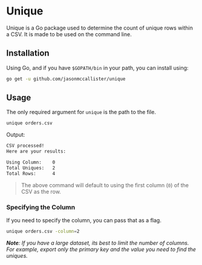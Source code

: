 # Unique

Unique is a Go package used to determine the count of unique rows within a CSV. It is made to be used on the command line.

## Installation

Using Go, and if you have `$GOPATH/bin` in your path, you can install using:

```bash
go get -u github.com/jasonmccallister/unique
```

## Usage

The only required argument for `unique` is the path to the file.

```bash
unique orders.csv
```

Output:

```bash
CSV processed!
Here are your results:

Using Column:    0
Total Uniques:   2
Total Rows:      4
```

> The above command will default to using the first column (`0`) of the CSV as the row.

### Specifying the Column

If you need to specify the column, you can pass that as a flag.

```bash
unique orders.csv -column=2
```

_**Note**: If you have a large dataset, its best to limit the number of columns. For example, export only the primary key and the value you need to find the uniques._
